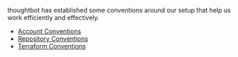<div id="pagetreesearch">

</div>

<div class="toc-macro rbtoc1710773635108">

</div>

thoughtbot has established some conventions around our setup that help
us work efficiently and effectively.

  - [Account
    Conventions](../../conventions-and-expectations/account-conventions.md)
  - [Repository
    Conventions](../../conventions-and-expectations/repository-conventions.md)
  - [Terraform
    Conventions](../../conventions-and-expectations/terraform-conventions.md)
